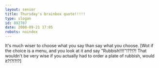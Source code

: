 ```yaml
---
layout: senior
title: Thursday's brainbox quote!!!!!
type: slogan
id: 892707
date: 2000-09-21 17:05
robots: noindex
---
```

It's much wiser to choose what you say than say what you choose. [Wot if the choice is a menu, and you look at it and say "Rubbish!!!!"!??!?! That wouldn't be very wise if you actually had to order a plate of rubbish, would it?!?!?!?]